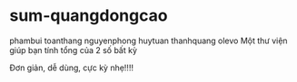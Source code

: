 # sum-quangdongcao
phambui
toanthang
nguyenphong
huytuan
thanhquang
olevo
Một thư viện giúp bạn tính tổng của 2 số bất kỳ

Đơn giản, dễ dùng, cực kỳ nhẹ!!!!
